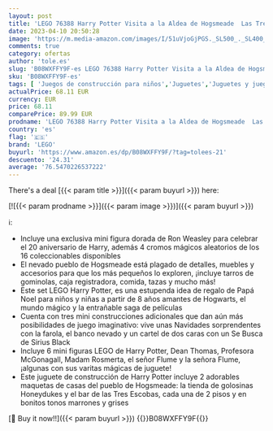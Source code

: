 ```yaml
---
layout: post
title: 'LEGO 76388 Harry Potter Visita a la Aldea de Hogsmeade  Las Tres Escobas  Juguete 20 Aniversario  Mini Figura Dorada Ron Weasley  Regalos Papá Noel'
date: 2023-04-10 20:50:28
image: 'https://m.media-amazon.com/images/I/51uVjoGjPGS._SL500_._SL400_.jpg'
comments: true
category: ofertas
author: 'tole.es'
slug: 'B08WXFFY9F-es LEGO 76388 Harry Potter Visita a la Aldea de Hogsmeade Las...'
sku: 'B08WXFFY9F-es'
tags: [ 'Juegos de construcción para niños','Juguetes','Juguetes y juegos','Sets de construcción','lego','🇪🇸', ]
actualPrice: 68.11 EUR
currency: EUR
price: 68.11
comparePrice: 89.99 EUR
prodname: 'LEGO 76388 Harry Potter Visita a la Aldea de Hogsmeade  Las Tres Escobas  Juguete 20 Aniversario  Mini Figura Dorada Ron Weasley  Regalos Papá Noel'
country: 'es'
flag: '🇪🇸'
brand: 'LEGO'
buyurl: 'https://www.amazon.es/dp/B08WXFFY9F/?tag=tolees-21'
descuento: '24.31'
average: '76.5470226537222'
---
```


There's a deal [{{< param title >}}]({{< param buyurl >}})  here:

[![{{< param prodname >}}]({{< param image >}})]({{< param buyurl >}})

ℹ️:

- Incluye una exclusiva mini figura dorada de Ron Weasley para celebrar el 20 aniversario de Harry, además 4 cromos mágicos aleatorios de los 16 coleccionables disponibles
- El nevado pueblo de Hogsmeade está plagado de detalles, muebles y accesorios para que los más pequeños lo exploren, ¡incluye tarros de gominolas, caja registradora, comida, tazas y mucho más!
- Este set LEGO Harry Potter, es una estupenda idea de regalo de Papá Noel para niños y niñas a partir de 8 años amantes de Hogwarts, el mundo mágico y la entrañable saga de películas
- Cuenta con tres mini construcciones adicionales que dan aún más posibilidades de juego imaginativo: vive unas Navidades sorprendentes con la farola, el banco nevado y un cartel de dos caras con un Se Busca de Sirius Black
- Incluye 6 mini figuras LEGO de Harry Potter, Dean Thomas, Profesora McGonagall, Madam Rosmerta, el señor Flume y la señora Flume, ¡algunas con sus varitas mágicas de juguete!
- Este juguete de construcción de Harry Potter incluye 2 adorables maquetas de casas del pueblo de Hogsmeade: la tienda de golosinas Honeydukes y el bar de las Tres Escobas, cada una de 2 pisos y en bonitos tonos marrones y grises

[🛒 Buy it now!!]({{< param buyurl >}})
{{<world>}}B08WXFFY9F{{</world>}}
